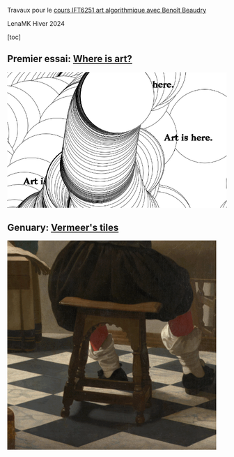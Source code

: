 Travaux pour le [cours IFT6251 art algorithmique avec Benoît Beaudry](https://github.com/rethread-studio/algorithmic-art-course)

LenaMK Hiver 2024

[toc]


## Premier essai: [Where is art?](./where-is-art/)

![Capture d'écran du processus de création](./img/artIs.png)


## Genuary: [Vermeer's tiles](./vermeer/)

![Capture d'écran du processus de création](./img/vermeer.gif)